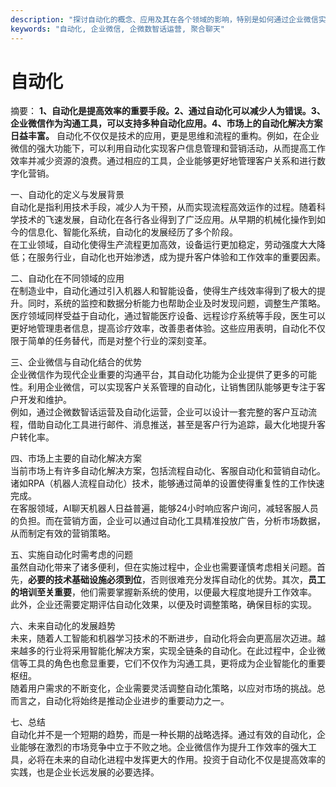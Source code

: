 ```yaml
---
description: "探讨自动化的概念、应用及其在各个领域的影响，特别是如何通过企业微信实现营销自动化。"
keywords: "自动化, 企业微信, 企微数智话运营, 聚合聊天"
---
```

# 自动化

摘要： **1、自动化是提高效率的重要手段。2、通过自动化可以减少人为错误。3、企业微信作为沟通工具，可以支持多种自动化应用。4、市场上的自动化解决方案日益丰富。** 自动化不仅仅是技术的应用，更是思维和流程的重构。例如，在企业微信的强大功能下，可以利用自动化实现客户信息管理和营销活动，从而提高工作效率并减少资源的浪费。通过相应的工具，企业能够更好地管理客户关系和进行数字化营销。

一、自动化的定义与发展背景  
自动化是指利用技术手段，减少人为干预，从而实现流程高效运作的过程。随着科学技术的飞速发展，自动化在各行各业得到了广泛应用。从早期的机械化操作到如今的信息化、智能化系统，自动化的发展经历了多个阶段。  
在工业领域，自动化使得生产流程更加高效，设备运行更加稳定，劳动强度大大降低；在服务行业，自动化也开始渗透，成为提升客户体验和工作效率的重要因素。

二、自动化在不同领域的应用  
在制造业中，自动化通过引入机器人和智能设备，使得生产线效率得到了极大的提升。同时，系统的监控和数据分析能力也帮助企业及时发现问题，调整生产策略。  
医疗领域同样受益于自动化，通过智能医疗设备、远程诊疗系统等手段，医生可以更好地管理患者信息，提高诊疗效率，改善患者体验。这些应用表明，自动化不仅限于简单的任务替代，而是对整个行业的深刻变革。

三、企业微信与自动化结合的优势  
企业微信作为现代企业重要的沟通平台，其自动化功能为企业提供了更多的可能性。利用企业微信，可以实现客户关系管理的自动化，让销售团队能够更专注于客户开发和维护。  
例如，通过企微数智话运营及自动化运营，企业可以设计一套完整的客户互动流程，借助自动化工具进行邮件、消息推送，甚至是客户行为追踪，最大化地提升客户转化率。

四、市场上主要的自动化解决方案  
当前市场上有许多自动化解决方案，包括流程自动化、客服自动化和营销自动化。诸如RPA（机器人流程自动化）技术，能够通过简单的设置使得重复性的工作快速完成。  
在客服领域，AI聊天机器人日益普遍，能够24小时响应客户询问，减轻客服人员的负担。而在营销方面，企业可以通过自动化工具精准投放广告，分析市场数据，从而制定有效的营销策略。

五、实施自动化时需考虑的问题  
虽然自动化带来了诸多便利，但在实施过程中，企业也需要谨慎考虑相关问题。首先，**必要的技术基础设施必须到位**，否则很难充分发挥自动化的优势。其次，**员工的培训至关重要**，他们需要掌握新系统的使用，以便最大程度地提升工作效率。  
此外，企业还需要定期评估自动化效果，以便及时调整策略，确保目标的实现。

六、未来自动化的发展趋势  
未来，随着人工智能和机器学习技术的不断进步，自动化将会向更高层次迈进。越来越多的行业将采用智能化解决方案，实现全链条的自动化。在此过程中，企业微信等工具的角色也愈显重要，它们不仅作为沟通工具，更将成为企业智能化的重要枢纽。  
随着用户需求的不断变化，企业需要灵活调整自动化策略，以应对市场的挑战。总而言之，自动化将始终是推动企业进步的重要动力之一。

七、总结  
自动化并不是一个短期的趋势，而是一种长期的战略选择。通过有效的自动化，企业能够在激烈的市场竞争中立于不败之地。企业微信作为提升工作效率的强大工具，必将在未来的自动化进程中发挥更大的作用。投资于自动化不仅是提高效率的实践，也是企业长远发展的必要选择。
